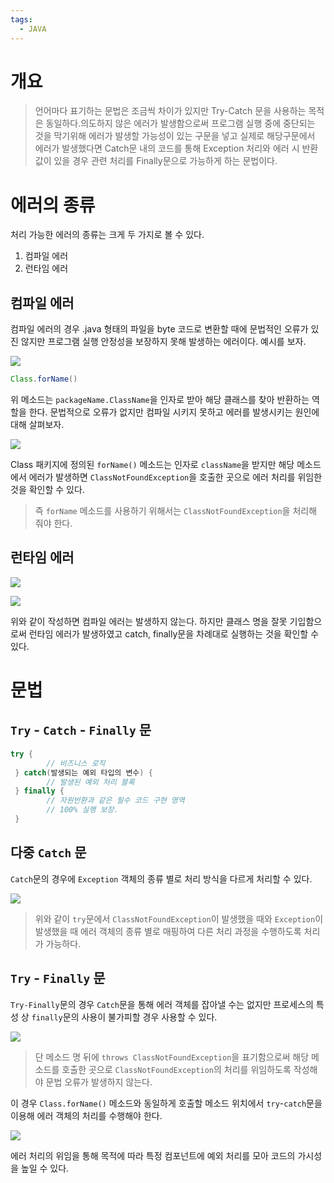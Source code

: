 ```yaml
---
tags:
  - JAVA
---
```

# 개요
>언어마다 표기하는 문법은 조금씩 차이가 있지만 Try-Catch 문을 사용하는 목적은 동일하다.의도하지 않은 에러가 발생함으로써 프로그램 실행 중에 중단되는 것을 막기위해 에러가 발생할 가능성이 있는 구문을 넣고 실제로 해당구문에서 에러가 발생했다면 Catch문 내의 코드를 통해 Exception 처리와 에러 시 반환 값이 있을 경우 관련 처리를 Finally문으로 가능하게 하는 문법이다.

# 에러의 종류
처리 가능한 에러의 종류는 크게 두 가지로 볼 수 있다.
1. 컴파일 에러
2. 런타임 에러

## 컴파일 에러
컴파일 에러의 경우 .java 형태의 파일을 byte 코드로 변환할 때에 문법적인 오류가 있진 않지만 프로그램 실행 안정성을 보장하지 못해 발생하는 에러이다. 예시를 보자.

![](image_1.png)

```java
Class.forName()
```

위 메소드는 `packageName.ClassName`을 인자로 받아 해당 클래스를 찾아 반환하는 역할을 한다. 문법적으로 오류가 없지만 컴파일 시키지 못하고 에러를 발생시키는 원인에 대해 살펴보자.

![](image_2.png)

Class 패키지에 정의된 `forName()` 메소드는 인자로 `className`을 받지만 해당 메소드에서 에러가 발생하면 `ClassNotFoundException`을 호출한 곳으로 에러 처리를 위임한 것을 확인할 수 있다.

> 즉 `forName` 메소드를 사용하기 위해서는 `ClassNotFoundException`을 처리해 줘야 한다.

## 런타임 에러

![](image_3.png)

![](image_4.png)

위와 같이 작성하면 컴파일 에러는 발생하지 않는다. 하지만 클래스 명을 잘못 기입함으로써 런타임 에러가 발생하였고 catch, finally문을 차례대로 실행하는 것을 확인할 수 있다.

# 문법
## `Try` - `Catch` - `Finally` 문
```java
try {
 		// 비즈니스 로직
 } catch(발생되는 예외 타입의 변수) {
 		// 발생된 예외 처리 블록
 } finally {
		// 자원반환과 같은 필수 코드 구현 영역
 		// 100% 실행 보장.
 }
```

## 다중 `Catch` 문
`Catch`문의 경우에 `Exception` 객체의 종류 별로 처리 방식을 다르게 처리할 수 있다.

![](image_5.png)

> 위와 같이 `try`문에서 `ClassNotFoundException`이 발생했을 때와 `Exception`이 발생했을 때 에러 객체의 종류 별로 매핑하여 다른 처리 과정을 수행하도록 처리가 가능하다.

## `Try` - `Finally` 문
`Try-Finally`문의 경우 `Catch`문을 통해 에러 객체를 잡아낼 수는 없지만 프로세스의 특성 상 `finally`문의 사용이 불가피할 경우 사용할 수 있다.

![](image_6.png)

> 단 메소드 명 뒤에 `throws ClassNotFoundException`을 표기함으로써 해당 메소드를 호출한 곳으로 `ClassNotFoundException`의 처리를 위임하도록 작성해야 문법 오류가 발생하지 않는다.

이 경우 `Class.forName()` 메소드와 동일하게 호출할 메소드 위치에서 `try`-`catch`문을 이용해 에러 객체의 처리를 수행해야 한다.

![](image_7.png)

에러 처리의 위임을 통해 목적에 따라 특정 컴포넌트에 예외 처리를 모아 코드의 가시성을 높일 수 있다.